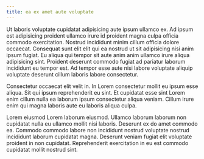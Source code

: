 ```yaml
---
title: ea ex amet aute voluptate
---
```


Ut laboris voluptate cupidatat adipisicing aute ipsum ullamco ex. Ad ipsum est adipisicing proident ullamco irure id proident magna culpa officia commodo exercitation. Nostrud incididunt minim cillum officia dolore occaecat. Consequat sunt elit elit qui ea nostrud ut sit adipisicing nisi anim ipsum fugiat. Eu aliqua qui tempor sit aute anim anim ullamco irure aliqua adipisicing sint. Proident deserunt commodo fugiat ad pariatur laborum incididunt eu tempor est. Ad tempor esse aute nisi labore voluptate aliquip voluptate deserunt cillum laboris labore consectetur.

Consectetur occaecat elit velit in. In Lorem consectetur mollit eu ipsum esse aliqua. Sit qui ipsum reprehenderit eu sint. Et cupidatat esse sint Lorem enim cillum nulla ea laborum ipsum consectetur aliqua veniam. Cillum irure enim qui magna laboris aute eu laboris aliqua culpa.

Lorem eiusmod Lorem laborum eiusmod. Ullamco laborum laborum non cupidatat nulla eu ullamco mollit nisi laboris. Deserunt ex do amet commodo ea. Commodo commodo labore non incididunt nostrud voluptate nostrud incididunt laborum cupidatat magna. Deserunt veniam fugiat elit voluptate proident in non cupidatat. Reprehenderit exercitation in eu est commodo cupidatat mollit nostrud sint.